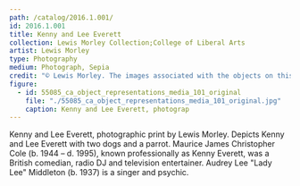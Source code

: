 ```yaml
---
path: /catalog/2016.1.001/
id: 2016.1.001
title: Kenny and Lee Everett
collection: Lewis Morley Collection;College of Liberal Arts
artist: Lewis Morley
type: Photography
medium: Photograph, Sepia
credit: "© Lewis Morley. The images associated with the objects on this website are protected under United States copyright laws. We are pleased to share these materials as an educational resource for the public for non-commercial, educational and personal use only, or for fair use as defined by law."
figure:
  - id: 55085_ca_object_representations_media_101_original
    file: "./55085_ca_object_representations_media_101_original.jpg"
    caption: Kenny and Lee Everett, photograp
---
```

Kenny and Lee Everett, photographic print by Lewis Morley. Depicts Kenny and Lee Everett with two dogs and a parrot. Maurice James Christopher Cole (b. 1944 – d. 1995), known professionally as Kenny Everett, was a British comedian, radio DJ and television entertainer. Audrey Lee "Lady Lee" Middleton (b. 1937) is a singer and psychic.
